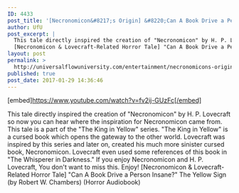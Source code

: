 ```yaml
---
ID: 4433
post_title: '[Necronomicon&#8217;s Origin] &#8220;Can A Book Drive a Person Insane?&#8221; The Yellow Sign (Audiobook)'
author: UfU
post_excerpt: |
  This tale directly inspired the creation of "Necronomicon" by H. P. Lovecraft so now you can hear where the inspiration for Necronomicon came from. This tale is a part of the "The King in Yellow" series. "The King in Yellow" is a cursed book which opens the gateway to the other world. Lovecraft was inspired by this series and later on, created his much more sinister cursed book, Necronomicon. Lovecraft even used some references of this book in "The Whisperer in Darkness." If you enjoy Necronomicon and H. P. Lovecraft, You don't want to miss this. Enjoy!
  [Necronomicon & Lovecraft-Related Horror Tale] "Can A Book Drive a Person Insane?" The Yellow Sign (by Robert W. Chambers) (Horror Audiobook)
layout: post
permalink: >
  http://universalflowuniversity.com/entertainment/necronomicons-origin-can-a-book-drive-a-person-insane-the-yellow-sign-audiobook/
published: true
post_date: 2017-01-29 14:36:46
---
```

[embed]https://www.youtube.com/watch?v=fv2ij-GUzFc[/embed]<br>
<p>This tale directly inspired the creation of "Necronomicon" by H. P. Lovecraft so now you can hear where the inspiration for Necronomicon came from. This tale is a part of the "The King in Yellow" series. "The King in Yellow" is a cursed book which opens the gateway to the other world. Lovecraft was inspired by this series and later on, created his much more sinister cursed book, Necronomicon. Lovecraft even used some references of this book in "The Whisperer in Darkness." If you enjoy Necronomicon and H. P. Lovecraft, You don't want to miss this. Enjoy!
[Necronomicon & Lovecraft-Related Horror Tale] "Can A Book Drive a Person Insane?" The Yellow Sign (by Robert W. Chambers) (Horror Audiobook)</p>
